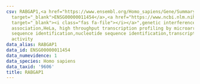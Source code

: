 ```yaml
---
csv: RABGAP1,<a href="https://www.ensembl.org/Homo_sapiens/Gene/Summary?db=core;g=ENSG00000011454"
  target="_blank">ENSG00000011454</a>,<a href="https://www.ncbi.nlm.nih.gov/pubmed/17216044"
  target="_blank"><i class="fas fa-file"></i></a>",genetic interference,functional
  association,HeLa, high throughput transcription profiling by microarray,nucleotide
  sequence identification,nucleotide sequence identification,transcriptional regulation,down-regulates
  activity
data_alias: RABGAP1
data_id: ENSG00000011454
data_numevidence: 1
data_species: Homo sapiens
data_taxid: '9606'
title: RABGAP1
---
```

